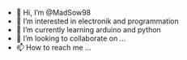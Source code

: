 - 👋 Hi, I’m @MadSow98
- 👀 I’m interested in electronik and programmation
- 🌱 I’m currently learning arduino and python 
- 💞️ I’m looking to collaborate on ...
- 📫 How to reach me ...

<!---
MadSow98/MadSow98 is a ✨ special ✨ repository because its `README.md` (this file) appears on your GitHub profile.
You can click the Preview link to take a look at your changes.
--->
